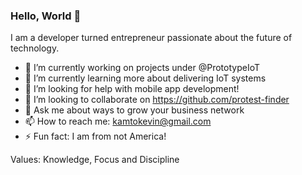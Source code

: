 ### Hello, World 👋

I am a developer turned entrepreneur passionate about the future of technology.
<!--
**user2745/user2745** is a ✨ _special_ ✨ repository because its `README.md` (this file) appears on your GitHub profile.
Here are some ideas to get you started:
-->

- 🔭 I’m currently working on projects under @PrototypeIoT
- 🌱 I’m currently learning more about delivering IoT systems
- 🤔 I’m looking for help with mobile app development!
- 👯 I’m looking to collaborate on https://github.com/protest-finder
- 💬 Ask me about ways to grow your business network
- 📫 How to reach me: kamtokevin@gmail.com
- ⚡ Fun fact: I am from not America!

Values: Knowledge, Focus and Discipline

